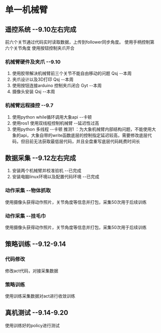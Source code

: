 # 单一机械臂

## 遥控系统 --9.10左右完成
前六个关节通过代码实时读取数据，上传到follower同步角度。
  使用手柄控制第六个关节角度
  使用按钮控制夹爪开合
### 机械臂硬件及夹爪 --9.10
1. 使用胶带解决机械臂前三个关节不能自由移动的问题 Qsj --本周
2. 夹爪设计以及3D打印 Qsj --本周
3. 使用按钮连接arduino 控制夹爪闭合 Gyt --本周
4. 摄像头安装 Qsj --本周
### 机械臂远程操控 --9.7 
1. 使用python while循环调用大象api --卡顿
2. 使用ros1 使用双线程控制机械臂 --延迟性过高
3. 使用python 多线程 --卡顿
推测1 ：为大象机械臂内部结构问题，不能使用大象的api，大象自带的write函数底层的控制指定延迟较高，需要修改底层代码，但目前无法获取最低层代码，并且全盘重写底层代码耗费时间长

## 数据采集 --9.12左右完成
1. 安装两个机械臂并校准验机   --已完成
2. 安装电脑linux环境以及配置代码环境    --已完成
### 动作采集 --物体抓取
使用摄像头获得动作照片，关节角度等信息并打包，采集50次用于后续训练
### 动作采集 --挂毛巾
使用摄像头获得动作照片，关节角度等信息并打包，采集50次用于后续训练

## 策略训练 --9.12-9.14
### 代码修改
修改act代码，对接采集数据
### 策略训练
使用训练采集数据对act进行收敛训练
## 真机测试 --9.14-9.20
使用训练好的policy进行测试
